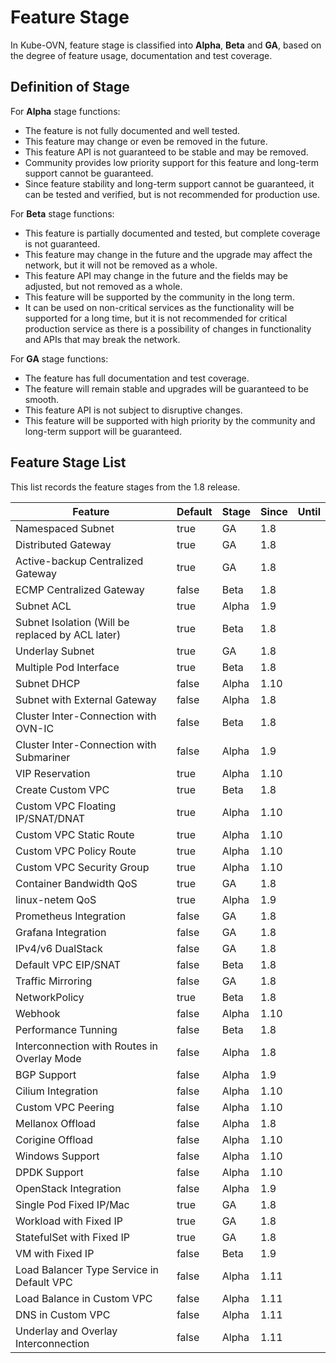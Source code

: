 # Feature Stage

In Kube-OVN, feature stage is classified into **Alpha**, **Beta** and **GA**, based on the degree of feature usage, documentation and test coverage.

## Definition of Stage

For **Alpha** stage functions:

- The feature is not fully documented and well tested.
- This feature may change or even be removed in the future.
- This feature API is not guaranteed to be stable and may be removed.
- Community provides low priority support for this feature and long-term support cannot be guaranteed.
- Since feature stability and long-term support cannot be guaranteed, it can be tested and verified, but is not recommended for production use.

For **Beta** stage functions:

- This feature is partially documented and tested, but complete coverage is not guaranteed.
- This feature may change in the future and the upgrade may affect the network, but it will not be removed as a whole.
- This feature API may change in the future and the fields may be adjusted, but not removed as a whole.
- This feature will be supported by the community in the long term.
- It can be used on non-critical services as the functionality will be supported for a long time, but it is not recommended for critical production service as there is a possibility of changes in functionality and APIs that may break the network.

For **GA** stage functions:

- The feature has full documentation and test coverage.
- The feature will remain stable and upgrades will be guaranteed to be smooth.
- This feature API is not subject to disruptive changes.
- This feature will be supported with high priority by the community and long-term support will be guaranteed.

## Feature Stage List

This list records the feature stages from the 1.8 release.

| Feature                                          | Default | Stage | Since | Until |
|--------------------------------------------------|---------|-------|-------|-------|
| Namespaced Subnet                                | true    | GA    | 1.8   |       |
| Distributed Gateway                              | true    | GA    | 1.8   |       |
| Active-backup Centralized Gateway                | true    | GA    | 1.8   |       |
| ECMP Centralized Gateway                         | false   | Beta  | 1.8   |       |
| Subnet ACL                                       | true    | Alpha | 1.9   |       |
| Subnet Isolation (Will be replaced by ACL later) | true    | Beta  | 1.8   |       |
| Underlay Subnet                                  | true    | GA    | 1.8   |       |
| Multiple Pod Interface                           | true    | Beta  | 1.8   |       |
| Subnet DHCP                                      | false   | Alpha | 1.10  |       |
| Subnet with External Gateway                     | false   | Alpha | 1.8   |       |
| Cluster Inter-Connection with OVN-IC             | false   | Beta  | 1.8   |       |
| Cluster Inter-Connection with Submariner         | false   | Alpha | 1.9   |       |
| VIP Reservation                                  | true    | Alpha | 1.10  |       |
| Create Custom VPC                                | true    | Beta  | 1.8   |       |
| Custom VPC Floating IP/SNAT/DNAT                 | true    | Alpha | 1.10  |       |
| Custom VPC Static Route                          | true    | Alpha | 1.10  |       |
| Custom VPC Policy Route                          | true    | Alpha | 1.10  |       |
| Custom VPC Security Group                        | true    | Alpha | 1.10  |       |
| Container Bandwidth QoS                          | true    | GA    | 1.8   |       |
| linux-netem QoS                                  | true    | Alpha | 1.9   |       |
| Prometheus Integration                           | false   | GA    | 1.8   |       |
| Grafana Integration                              | false   | GA    | 1.8   |       |
| IPv4/v6 DualStack                                | false   | GA    | 1.8   |       |
| Default VPC EIP/SNAT                             | false   | Beta  | 1.8   |       |
| Traffic Mirroring                                | false   | GA    | 1.8   |       |
| NetworkPolicy                                    | true    | Beta  | 1.8   |       |
| Webhook                                          | false   | Alpha | 1.10  |       |
| Performance Tunning                              | false   | Beta  | 1.8   |       |
| Interconnection with Routes in Overlay Mode      | false   | Alpha | 1.8   |       |
| BGP Support                                      | false   | Alpha | 1.9   |       |
| Cilium Integration                               | false   | Alpha | 1.10  |       |
| Custom VPC Peering                               | false   | Alpha | 1.10  |       |
| Mellanox Offload                                 | false   | Alpha | 1.8   |       |
| Corigine Offload                                 | false   | Alpha | 1.10  |       |
| Windows Support                                  | false   | Alpha | 1.10  |       |
| DPDK Support                                     | false   | Alpha | 1.10  |       |
| OpenStack Integration                            | false   | Alpha | 1.9   |       |
| Single Pod Fixed IP/Mac                          | true    | GA    | 1.8   |       |
| Workload with Fixed IP                           | true    | GA    | 1.8   |       |
| StatefulSet with Fixed IP                        | true    | GA    | 1.8   |       |
| VM with Fixed IP                                 | false   | Beta  | 1.9   |       |
| Load Balancer Type Service in Default VPC        | false   | Alpha | 1.11  |       |
| Load Balance in Custom VPC                       | false   | Alpha | 1.11  |       |
| DNS in Custom VPC                                | false   | Alpha | 1.11  |       |
| Underlay and Overlay Interconnection             | false   | Alpha | 1.11  |       |
